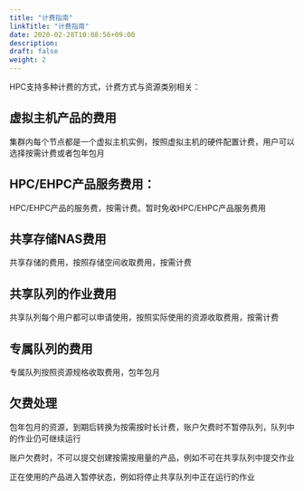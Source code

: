```yaml
---
title: "计费指南"
linkTitle: "计费指南"
date: 2020-02-28T10:08:56+09:00
description:
draft: false
weight: 2
---
```




HPC支持多种计费的方式，计费方式与资源类别相关：

## 虚拟主机产品的费用

集群内每个节点都是一个虚拟主机实例，按照虚拟主机的硬件配置计费，用户可以选择按需计费或者包年包月

## HPC/EHPC产品服务费用：

HPC/EHPC产品的服务费，按需计费。暂时免收HPC/EHPC产品服务费用

## 共享存储NAS费用

共享存储的费用，按照存储空间收取费用，按需计费

## 共享队列的作业费用

共享队列每个用户都可以申请使用，按照实际使用的资源收取费用，按需计费

## 专属队列的费用

专属队列按照资源规格收取费用，包年包月

## 欠费处理

包年包月的资源，到期后转换为按需按时长计费，账户欠费时不暂停队列，队列中的作业仍可继续运行

账户欠费时，不可以提交创建按需按用量的产品，例如不可在共享队列中提交作业

正在使用的产品进入暂停状态，例如将停止共享队列中正在运行的作业



